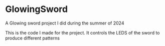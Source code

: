 # GlowingSword
A Glowing sword project I did during the summer of 2024

This is the code I made for the project. It controls the LEDS of the sword to produce different patterns


